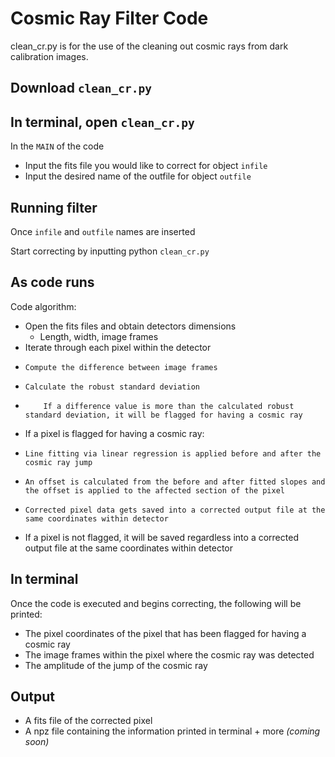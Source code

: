 # Cosmic Ray Filter Code

clean_cr.py is for the use of the cleaning out cosmic rays from dark calibration images.

## Download ```clean_cr.py```

## In terminal, open ```clean_cr.py```

In the ```MAIN``` of the code
- Input the fits file you would like to correct for object ```infile```
- Input the desired name of the outfile for object ```outfile```

## Running filter
Once ```infile``` and ```outfile``` names are inserted

Start correcting by inputting python ```clean_cr.py```

## As code runs
Code algorithm:
- Open the fits files and obtain detectors dimensions
    - Length, width, image frames
- Iterate through each pixel within the detector
-     Compute the difference between image frames
-     Calculate the robust standard deviation
-         If a difference value is more than the calculated robust standard deviation, it will be flagged for having a cosmic ray
- If a pixel is flagged for having a cosmic ray:
-     Line fitting via linear regression is applied before and after the cosmic ray jump
-     An offset is calculated from the before and after fitted slopes and the offset is applied to the affected section of the pixel
-     Corrected pixel data gets saved into a corrected output file at the same coordinates within detector
- If a pixel is not flagged, it will be saved regardless into a corrected output file at the same coordinates within detector

## In terminal
Once the code is executed and begins correcting, the following will be printed:
- The pixel coordinates of the pixel that has been flagged for having a cosmic ray
- The image frames within the pixel where the cosmic ray was detected
- The amplitude of the jump of the cosmic ray

## Output
- A fits file of the corrected pixel
- A npz file containing the information printed in terminal + more _(coming soon)_
